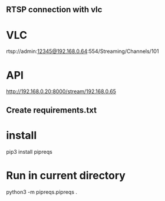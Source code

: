 ## RTSP connection with vlc

# VLC
rtsp://admin:12345@192.168.0.64:554/Streaming/Channels/101

# API

http://192.168.0.20:8000/stream/192.168.0.65

## Create requirements.txt

# install
pip3 install pipreqs

# Run in current directory
python3 -m  pipreqs.pipreqs .